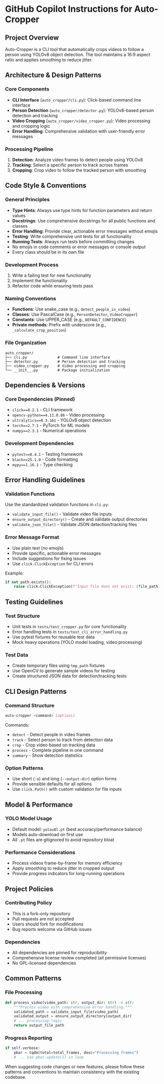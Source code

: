 # GitHub Copilot Instructions for Auto-Cropper

## Project Overview
Auto-Cropper is a CLI tool that automatically crops videos to follow a person using YOLOv8 object detection. The tool maintains a 16:9 aspect ratio and applies smoothing to reduce jitter.

## Architecture & Design Patterns

### Core Components
- **CLI Interface** (`auto_cropper/cli.py`): Click-based command line interface
- **Person Detection** (`auto_cropper/detector.py`): YOLOv8-based person detection and tracking
- **Video Cropping** (`auto_cropper/video_cropper.py`): Video processing and cropping logic
- **Error Handling**: Comprehensive validation with user-friendly error messages

### Processing Pipeline
1. **Detection**: Analyze video frames to detect people using YOLOv8
2. **Tracking**: Select a specific person to track across frames
3. **Cropping**: Crop video to follow the tracked person with smoothing

## Code Style & Conventions

### General Principles
- **Type Hints**: Always use type hints for function parameters and return values
- **Docstrings**: Use comprehensive docstrings for all public functions and classes
- **Error Handling**: Provide clear, actionable error messages without emojis
- **Testing**: Write comprehensive unit tests for all functionality
- **Running Tests**: Always run tests before committing changes
- No emojis in code comments or error messages or console output
- Every class should be in its own file

### Development Process
1. Write a failing test for new functionality
2. Implement the functionality
3. Refactor code while ensuring tests pass

### Naming Conventions
- **Functions**: Use snake_case (e.g., `detect_people_in_video`)
- **Classes**: Use PascalCase (e.g., `PersonDetector`, `VideoCropper`)
- **Constants**: Use UPPER_CASE (e.g., `DEFAULT_CONFIDENCE`)
- **Private methods**: Prefix with underscore (e.g., `_calculate_crop_position`)

### File Organization
```
auto_cropper/
├── cli.py              # Command line interface
├── detector.py         # Person detection and tracking
├── video_cropper.py    # Video processing and cropping
└── __init__.py         # Package initialization
```

## Dependencies & Versions

### Core Dependencies (Pinned)
- `click==8.2.1` - CLI framework
- `opencv-python==4.11.0.86` - Video processing
- `ultralytics==8.3.161` - YOLOv8 object detection
- `torch==2.7.1` - PyTorch for ML models
- `numpy==2.3.1` - Numerical operations

### Development Dependencies
- `pytest==8.4.1` - Testing framework
- `black==25.1.0` - Code formatting
- `mypy==1.16.1` - Type checking

## Error Handling Guidelines

### Validation Functions
Use the standardized validation functions in `cli.py`:
- `validate_input_file()` - Validate video file inputs
- `ensure_output_directory()` - Create and validate output directories
- `validate_json_file()` - Validate JSON detection/tracking files

### Error Message Format
- Use plain text (no emojis)
- Provide specific, actionable error messages
- Include suggestions for fixing issues
- Use `click.ClickException` for CLI errors

Example:
```python
if not path.exists():
    raise click.ClickException(f"Input file does not exist: {file_path}")
```

## Testing Guidelines

### Test Structure
- Unit tests in `tests/test_cropper.py` for core functionality
- Error handling tests in `tests/test_cli_error_handling.py`
- Use pytest fixtures for reusable test data
- Mock heavy operations (YOLO model loading, video processing)

### Test Data
- Create temporary files using `tmp_path` fixtures
- Use OpenCV to generate sample videos for testing
- Create structured JSON data for detection/tracking tests

## CLI Design Patterns

### Command Structure
```bash
auto-cropper <command> [options]
```

Commands:
- `detect` - Detect people in video frames
- `track` - Select person to track from detection data
- `crop` - Crop video based on tracking data
- `process` - Complete pipeline in one command
- `summary` - Show detection statistics

### Option Patterns
- Use short (`-o`) and long (`--output-dir`) option forms
- Provide sensible defaults for all options
- Use `click.Path()` with custom validation for file inputs

## Model & Performance

### YOLO Model Usage
- Default model: `yolov8l.pt` (best accuracy/performance balance)
- Models auto-download on first use
- All `.pt` files are gitignored to avoid repository bloat

### Performance Considerations
- Process videos frame-by-frame for memory efficiency
- Apply smoothing to reduce jitter in cropped output
- Provide progress indicators for long-running operations

## Project Policies

### Contributing Policy
- This is a fork-only repository
- Pull requests are not accepted
- Users should fork for modifications
- Bug reports welcome via GitHub issues

### Dependencies
- All dependencies are pinned for reproducibility
- Comprehensive license review completed (all permissive licenses)
- No GPL-licensed dependencies

## Common Patterns

### File Processing
```python
def process_video(video_path: str, output_dir: str) -> str:
    """Process video with comprehensive error handling."""
    validated_path = validate_input_file(video_path)
    validated_output = ensure_output_directory(output_dir)
    # ... processing logic
    return output_file_path
```

### Progress Reporting
```python
if self.verbose:
    pbar = tqdm(total=total_frames, desc="Processing frames")
    # ... use pbar.update(1) in loop
```

When suggesting code changes or new features, please follow these patterns and conventions to maintain consistency with the existing codebase.
